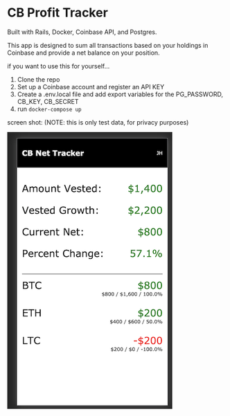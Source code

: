 # CB Profit Tracker

Built with Rails, Docker, Coinbase API, and Postgres.

This app is designed to sum all transactions based on your holdings in Coinbase and provide a net balance on your position.

if you want to use this for yourself...
1. Clone the repo
2. Set up a Coinbase account and register an API KEY
3. Create a .env.local file and add export variables for the PG_PASSWORD, CB_KEY, CB_SECRET
4. run `docker-compose up`

screen shot: (NOTE: this is only test data, for privacy purposes)

![](./app/assets/images/public_screenshot.png)
